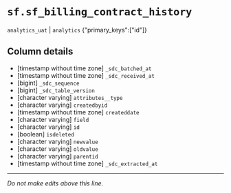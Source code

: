 # `sf.sf_billing_contract_history`
`analytics_uat` | `analytics`
{"primary_keys":["id"]}

## Column details
* [timestamp without time zone] `_sdc_batched_at`
* [timestamp without time zone] `_sdc_received_at`
* [bigint]    `_sdc_sequence`
* [bigint]    `_sdc_table_version`
* [character varying] `attributes__type`
* [character varying] `createdbyid`
* [timestamp without time zone] `createddate`
* [character varying] `field`
* [character varying] `id`
* [boolean]   `isdeleted`
* [character varying] `newvalue`
* [character varying] `oldvalue`
* [character varying] `parentid`
* [timestamp without time zone] `_sdc_extracted_at`

-------------------------------------------------------------------------------
*Do not make edits above this line.*
